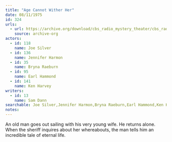 ```yaml
---
title: "Age Cannot Wither Her"
date: 08/11/1975
id: 324
urls: 
  - url: https://archive.org/download/cbs_radio_mystery_theater/cbs_radio_mystery_theater-0301-0350.zip/cbs_radio_mystery_theater-0301-0350%2Fcbsrmt_0324_age_cannot_wither_her.mp3
    source: archive-org
actors:  
  - id: 118
    name: Joe Silver  
  - id: 136
    name: Jennifer Harmon  
  - id: 35
    name: Bryna Raeburn  
  - id: 95
    name: Earl Hammond  
  - id: 141
    name: Ken Harvey
writers:  
  - id: 13
    name: Sam Dann
searchable: Joe Silver,Jennifer Harmon,Bryna Raeburn,Earl Hammond,Ken Harvey Sam Dann
notes:  
---
```

An old man goes out sailing with his very young wife. He returns alone. When the sheriff inquires about her whereabouts, the man tells him an incredible tale of eternal life.